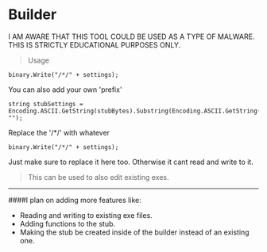 # Builder
I AM AWARE THAT THIS TOOL COULD BE USED AS A TYPE OF MALWARE. THIS IS STRICTLY EDUCATIONAL PURPOSES ONLY.

>Usage
```CSharp
binary.Write("/*/" + settings);
```
You can also add your own 'prefix'
```CSharp
string stubSettings = Encoding.ASCII.GetString(stubBytes).Substring(Encoding.ASCII.GetString(stubBytes).IndexOf("/*/")).Replace("/*/", "");
```
Replace the '/*/' with whatever
```CSharp
binary.Write("/*/" + settings);
```
Just make sure to replace it here too. Otherwise it cant read and write to it.


>This can be used to also edit existing exes.

------------


####I plan on adding more features like: 
- Reading and writing to existing exe files.
- Adding functions to the stub.
- Making the stub be created inside of the builder instead of an existing one.
